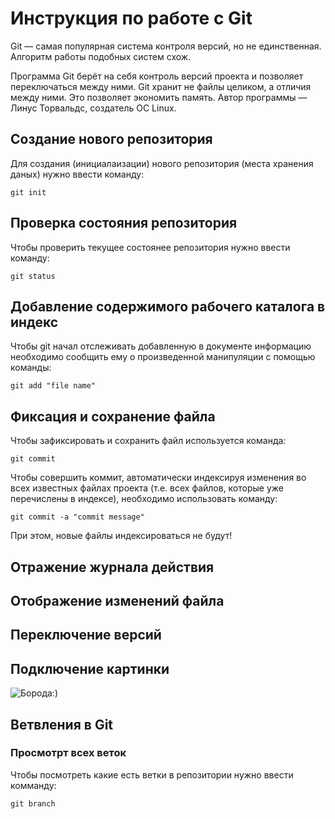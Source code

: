 # Инструкция по работе с Git

Git — самая популярная система контроля версий, но не единственная. Алгоритм
работы подобных систем схож.

Программа Git берёт на себя контроль версий проекта и позволяет переключаться между ними. Git хранит не файлы целиком, а отличия между ними. Это позволяет
экономить память. Автор программы — Линус Торвальдс, создатель ОС Linux.

## Создание нового репозитория

Для создания (инициалаизации) нового репозитория (места хранения даных) нужно ввести команду:

    git init

## Проверка состояния репозитория

Чтобы проверить текущее состоянее репозитория нужно ввести команду:

    git status

## Добавление содержимого рабочего каталога в индекс

Чтобы git начал отслеживать добавленную в документе информацию необходимо сообщить ему о произведенной манипуляции с помощью команды:

    git add "file name"

## Фиксация и сохранение файла

Чтобы зафиксировать и сохранить файл  используется команда:

    git commit

Чтобы совершить коммит, автоматически индексируя изменения во всех известных файлах
проекта (т.е. всех файлов, которые уже перечислены в индексе), необходимо использовать команду:

    git commit -a "commit message"

При этом, новые файлы индексироваться не будут!

## Отражение журнала действия

## Отображение изменений файла

## Переключение версий

## Подключение картинки

![Борода:)](image.png)

## Ветвления в Git

### Просмотрт всех веток

Чтобы посмотреть какие есть ветки в репозитории нужно ввести комманду:

    git branch

